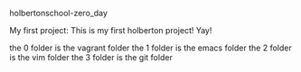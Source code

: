 holbertonschool-zero_day

My first project:
This is my first holberton project! Yay!

the 0 folder is the vagrant folder
the 1 folder is the emacs folder
the 2 folder is the vim folder
the 3 folder is the git folder

